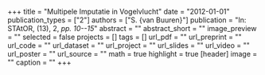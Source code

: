 +++
title = "Multipele Imputatie in Vogelvlucht"
date = "2012-01-01"
publication_types = ["2"]
authors = ["S. {van Buuren}"]
publication = "In: STAtOR, (13), 2, _pp. 10--15_"
abstract = ""
abstract_short = ""
image_preview = ""
selected = false
projects = []
tags = []
url_pdf = ""
url_preprint = ""
url_code = ""
url_dataset = ""
url_project = ""
url_slides = ""
url_video = ""
url_poster = ""
url_source = ""
math = true
highlight = true
[header]
image = ""
caption = ""
+++
